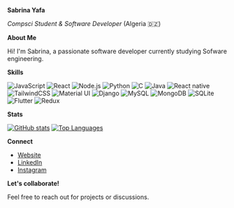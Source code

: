 **Sabrina Yafa**

*Compsci Student & Software Developer* (Algeria 🇩🇿)

**About Me**

Hi! I'm Sabrina, a passionate software developer currently studying Sofware engineering. 

**Skills**

![JavaScript](https://img.shields.io/badge/JavaScript-F7DF1E?style=for-the-badge&logo=javascript&logoColor=black)
![React](https://img.shields.io/badge/React-20232A?style=for-the-badge&logo=react&logoColor=61DAFB)
![Node.js](https://img.shields.io/badge/Node.js-43853D?style=for-the-badge&logo=node.js&logoColor=white)
![Python](https://img.shields.io/badge/Python-3776AB?style=for-the-badge&logo=python&logoColor=white)
![C](https://img.shields.io/badge/C-00599C?style=for-the-badge&logo=c&logoColor=white)
![Java](https://img.shields.io/badge/Java-ED8B00?style=for-the-badge&logo=openjdk&logoColor=white)
![React native](https://img.shields.io/badge/React_Native-20232A?style=for-the-badge&logo=react&logoColor=61DAFB)
![TailwindCSS](https://img.shields.io/badge/Tailwind_CSS-38B2AC?style=for-the-badge&logo=tailwind-css&logoColor=white)
![Material UI](https://img.shields.io/badge/Material--UI-0081CB?style=for-the-badge&logo=material-ui&logoColor=white)
![Django](https://img.shields.io/badge/Django-092E20?style=for-the-badge&logo=django&logoColor=white)
![MySQL](https://img.shields.io/badge/MySQL-00000F?style=for-the-badge&logo=mysql&logoColor=white)
![MongoDB](https://img.shields.io/badge/MongoDB-4EA94B?style=for-the-badge&logo=mongodb&logoColor=white)
![SQLite](https://img.shields.io/badge/SQLite-07405E?style=for-the-badge&logo=sqlite&logoColor=whit)
![Flutter](https://img.shields.io/badge/Flutter-02569B?style=for-the-badge&logo=flutter&logoColor=white)
![Redux](https://img.shields.io/badge/Redux-593D88?style=for-the-badge&logo=redux&logoColor=white)


**Stats**

[![GitHub stats](https://github-readme-stats.vercel.app/api?username=sabuuuu&hide_title=true&hide_rank=true&show_icons=true&include_all_commits=true&count_private=true&disable_animations=false&theme=dracula&locale=en&hide_border=false&order=1)](https://github.com/sabuuuu)
[![Top Languages](https://github-readme-stats.vercel.app/api/top-langs?username=sabuuuu&locale=en&hide_title=false&layout=compact&card_width=320&langs_count=5&theme=dracula&hide_border=false&order=2)](https://github.com/sabuuuu)

**Connect**

* [Website](https://web-portfolio-gjscps1yz-sabrinas-projects-29649bee.vercel.app/)
* [LinkedIn](https://www.linkedin.com/in/sabrina-yafa-507389256/)
* [Instagram](https://www.instagram.com/sabriina.yf/)

**Let's collaborate!**

Feel free to reach out for projects or discussions.
